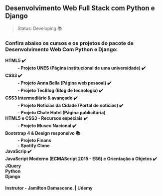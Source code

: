 ## Desenvolvimento Web Full Stack com Python e Django

> Status: Developing 📚

### <strong>Confira abaixo os cursos e os projetos do pacote de Desenvolvimento Web Com Python e Django:</strong>


<dl>
    <dt><strong>HTML5 ✔️<strong></dt>
        <dd>- Projeto UNES (Página institucional de uma universidade) ✔️</dd>
    <dt><strong>CSS3 ✔️<strong></dt>
        <dd>- Projeto Anna Bella (Página web pessoal) ✔️</dd>
        <dd>- Projeto TecBlog (Blog de tecnologia) ✔️</dd>
    <dt><strong>CSS3 Intermediário & avançado ✔️ <strong></dt>
         <dd>- Projeto Notícias da Cidade (Portal de notícias) ✔️</dd>
         <dd>- Projeto Chalé Hotel (Página publicitária)</dd>
    <dt><strong>HTML5 e CSS3 - Recursos especiais ✔️<strong></dt>
         <dd>- Projeto Museu Nacional ✔️</dd>
    <dt><strong>Bootstrap 4 & Design responsivo 📚<strong></dt>
          <dd>- Projeto Finans</dd>
          <dd>- Spotify Clone</dd>
    <dt><strong>JavaScrip ✔️<strong></dt>
    <dt><strong>JavaScript Moderno (ECMAScript 2015 - ES6) e Orientação a Objetos ✔️<strong></dt>
    <dt><strong>JQuery<strong></dt>
    <dt><strong>Python<strong></dt>
    <dt><strong>Django<strong></dt>
</dl>
<h4>Instrutor - Jamilton Damasceno. | Udemy</h4>
